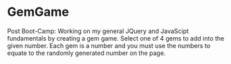 # GemGame
Post Boot-Camp: Working on my general JQuery and JavaScipt fundamentals by creating a gem game. Select one of 4 gems to add into the given number. Each gem is a number and you must use the numbers to equate to the randomly generated number on the page.
